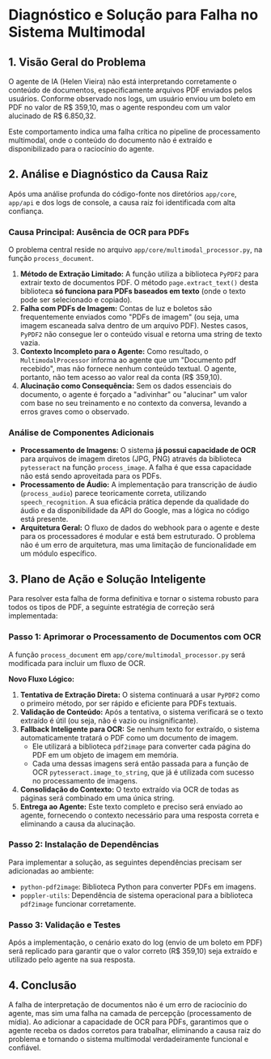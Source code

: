 # Diagnóstico e Solução para Falha no Sistema Multimodal

## 1. Visão Geral do Problema

O agente de IA (Helen Vieira) não está interpretando corretamente o conteúdo de documentos, especificamente arquivos PDF enviados pelos usuários. Conforme observado nos logs, um usuário enviou um boleto em PDF no valor de R$ 359,10, mas o agente respondeu com um valor alucinado de R$ 6.850,32.

Este comportamento indica uma falha crítica no pipeline de processamento multimodal, onde o conteúdo do documento não é extraído e disponibilizado para o raciocínio do agente.

## 2. Análise e Diagnóstico da Causa Raiz

Após uma análise profunda do código-fonte nos diretórios `app/core`, `app/api` e dos logs de console, a causa raiz foi identificada com alta confiança.

### Causa Principal: Ausência de OCR para PDFs

O problema central reside no arquivo `app/core/multimodal_processor.py`, na função `process_document`.

1.  **Método de Extração Limitado:** A função utiliza a biblioteca `PyPDF2` para extrair texto de documentos PDF. O método `page.extract_text()` desta biblioteca **só funciona para PDFs baseados em texto** (onde o texto pode ser selecionado e copiado).
2.  **Falha com PDFs de Imagem:** Contas de luz e boletos são frequentemente enviados como "PDFs de imagem" (ou seja, uma imagem escaneada salva dentro de um arquivo PDF). Nestes casos, `PyPDF2` não consegue ler o conteúdo visual e retorna uma string de texto vazia.
3.  **Contexto Incompleto para o Agente:** Como resultado, o `MultimodalProcessor` informa ao agente que um "Documento pdf recebido", mas não fornece nenhum conteúdo textual. O agente, portanto, não tem acesso ao valor real da conta (R$ 359,10).
4.  **Alucinação como Consequência:** Sem os dados essenciais do documento, o agente é forçado a "adivinhar" ou "alucinar" um valor com base no seu treinamento e no contexto da conversa, levando a erros graves como o observado.

### Análise de Componentes Adicionais

-   **Processamento de Imagens:** O sistema **já possui capacidade de OCR** para arquivos de imagem diretos (JPG, PNG) através da biblioteca `pytesseract` na função `process_image`. A falha é que essa capacidade não está sendo aproveitada para os PDFs.
-   **Processamento de Áudio:** A implementação para transcrição de áudio (`process_audio`) parece teoricamente correta, utilizando `speech_recognition`. A sua eficácia prática depende da qualidade do áudio e da disponibilidade da API do Google, mas a lógica no código está presente.
-   **Arquitetura Geral:** O fluxo de dados do webhook para o agente e deste para os processadores é modular e está bem estruturado. O problema não é um erro de arquitetura, mas uma limitação de funcionalidade em um módulo específico.

## 3. Plano de Ação e Solução Inteligente

Para resolver esta falha de forma definitiva e tornar o sistema robusto para todos os tipos de PDF, a seguinte estratégia de correção será implementada:

### Passo 1: Aprimorar o Processamento de Documentos com OCR

A função `process_document` em `app/core/multimodal_processor.py` será modificada para incluir um fluxo de OCR.

**Novo Fluxo Lógico:**

1.  **Tentativa de Extração Direta:** O sistema continuará a usar `PyPDF2` como o primeiro método, por ser rápido e eficiente para PDFs textuais.
2.  **Validação de Conteúdo:** Após a tentativa, o sistema verificará se o texto extraído é útil (ou seja, não é vazio ou insignificante).
3.  **Fallback Inteligente para OCR:** Se nenhum texto for extraído, o sistema automaticamente tratará o PDF como um documento de imagem.
    -   Ele utilizará a biblioteca `pdf2image` para converter cada página do PDF em um objeto de imagem em memória.
    -   Cada uma dessas imagens será então passada para a função de OCR `pytesseract.image_to_string`, que já é utilizada com sucesso no processamento de imagens.
4.  **Consolidação do Contexto:** O texto extraído via OCR de todas as páginas será combinado em uma única string.
5.  **Entrega ao Agente:** Este texto completo e preciso será enviado ao agente, fornecendo o contexto necessário para uma resposta correta e eliminando a causa da alucinação.

### Passo 2: Instalação de Dependências

Para implementar a solução, as seguintes dependências precisam ser adicionadas ao ambiente:

-   `python-pdf2image`: Biblioteca Python para converter PDFs em imagens.
-   `poppler-utils`: Dependência de sistema operacional para a biblioteca `pdf2image` funcionar corretamente.

### Passo 3: Validação e Testes

Após a implementação, o cenário exato do log (envio de um boleto em PDF) será replicado para garantir que o valor correto (R$ 359,10) seja extraído e utilizado pelo agente na sua resposta.

## 4. Conclusão

A falha de interpretação de documentos não é um erro de raciocínio do agente, mas sim uma falha na camada de percepção (processamento de mídia). Ao adicionar a capacidade de OCR para PDFs, garantimos que o agente receba os dados corretos para trabalhar, eliminando a causa raiz do problema e tornando o sistema multimodal verdadeiramente funcional e confiável.
